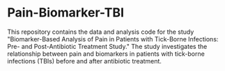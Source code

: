 # Pain-Biomarker-TBI
This repository contains the data and analysis code for the study "Biomarker-Based Analysis of Pain in Patients with Tick-Borne Infections: Pre- and Post-Antibiotic Treatment Study." The study investigates the relationship between pain and biomarkers in patients with tick-borne infections (TBIs) before and after antibiotic treatment.
